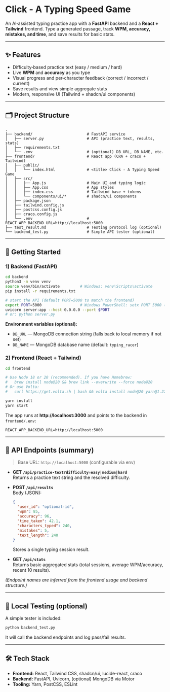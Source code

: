 # Click - A Typing Speed Game

An AI‑assisted typing practice app with a **FastAPI** backend and a **React + Tailwind** frontend. 
Type a generated passage, track **WPM, accuracy, mistakes, and time**, and save results for basic stats.

---

## ✨ Features
- Difficulty‑based practice text (easy / medium / hard)
- Live **WPM** and **accuracy** as you type
- Visual progress and per‑character feedback (correct / incorrect / current)
- Save results and view simple aggregate stats
- Modern, responsive UI (Tailwind + shadcn/ui components)

---

## 🗂 Project Structure
```
.
├── backend/                        # FastAPI service
│   ├── server.py                   # API (practice text, results, stats)
│   ├── requirements.txt
│   └── .env                        # (optional) DB_URL, DB_NAME, etc.
├── frontend/                       # React app (CRA + craco + Tailwind)
│   ├── public/
│   │   └── index.html              # <title> Click - A Typing Speed Game
│   ├── src/
│   │   ├── App.js                  # Main UI and typing logic
│   │   ├── App.css                 # App styles
│   │   ├── index.css               # Tailwind base + tokens
│   │   └── components/ui/*         # shadcn/ui components
│   ├── package.json
│   ├── tailwind.config.js
│   ├── postcss.config.js
│   ├── craco.config.js
│   └── .env                        # REACT_APP_BACKEND_URL=http://localhost:5000
├── test_result.md                  # Testing protocol log (optional)
└── backend_test.py                 # Simple API tester (optional)
```

---

## 🚀 Getting Started

### 1) Backend (FastAPI)
```bash
cd backend
python3 -m venv venv
source venv/bin/activate         # Windows: venv\Scripts\activate
pip install -r requirements.txt

# start the API (default PORT=5000 to match the frontend)
export PORT=5000                 # Windows PowerShell: setx PORT 5000 (then restart shell)
uvicorn server:app --host 0.0.0.0 --port $PORT
# or: python server.py
```
**Environment variables (optional):**
- `DB_URL` — MongoDB connection string (falls back to local memory if not set)
- `DB_NAME` — MongoDB database name (default: `typing_racer`)

### 2) Frontend (React + Tailwind)
```bash
cd frontend

# Use Node 18 or 20 (recommended). If you have Homebrew:
#   brew install node@20 && brew link --overwrite --force node@20
# Or use Volta:
#   curl https://get.volta.sh | bash && volta install node@20 yarn@1.22.22

yarn install
yarn start
```
The app runs at **http://localhost:3000** and points to the backend in `frontend/.env`:
```
REACT_APP_BACKEND_URL=http://localhost:5000
```

---

## 🔌 API Endpoints (summary)
> Base URL: `http://localhost:5000` (configurable via env)

- **GET `/api/practice-text?difficulty=easy|medium|hard`**  
  Returns a practice text string and the resolved difficulty.

- **POST `/api/results`**  
  Body (JSON):
  ```json
  {
    "user_id": "optional-id",
    "wpm": 85,
    "accuracy": 96,
    "time_taken": 42.1,
    "characters_typed": 240,
    "mistakes": 5,
    "text_length": 240
  }
  ```
  Stores a single typing session result.

- **GET `/api/stats`**  
  Returns basic aggregated stats (total sessions, average WPM/accuracy, recent 10 results).

*(Endpoint names are inferred from the frontend usage and backend structure.)*

---

## 🧪 Local Testing (optional)
A simple tester is included:
```bash
python backend_test.py
```
It will call the backend endpoints and log pass/fail results.

---

## 🛠 Tech Stack
- **Frontend:** React, Tailwind CSS, shadcn/ui, lucide-react, craco
- **Backend:** FastAPI, Uvicorn, (optional) MongoDB via Motor
- **Tooling:** Yarn, PostCSS, ESLint
